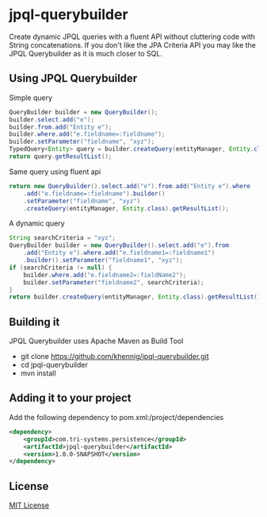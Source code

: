 # jpql-querybuilder

Create dynamic JPQL queries with a fluent API without cluttering code with
String concatenations. If you don't like the JPA Criteria API you may like
the JPQL Querybuilder as it is much closer to SQL. 

## Using JPQL Querybuilder
Simple query

```java
QueryBuilder builder = new QueryBuilder();
builder.select.add("e");
builder.from.add("Entity e");
builder.where.add("e.fieldname=:fieldname");
builder.setParameter("fieldname", "xyz");
TypedQuery<Entity> query = builder.createQuery(entityManager, Entity.class);
return query.getResultList();
```

Same query using fluent api

```java
return new QueryBuilder().select.add("e").from.add("Entity e").where
    .add("e.fieldname=:fieldname").builder()
    .setParameter("fieldname", "xyz")
    .createQuery(entityManager, Entity.class).getResultList();
```

A dynamic query

```java
String searchCriteria = "xyz";
QueryBuilder builder = new QueryBuilder().select.add("e").from
    .add("Entity e").where.add("e.fieldname1=:fieldname1")
    .builder().setParameter("fieldname1", "xyz");
if (searchCriteria != null) {
    builder.where.add("e.fieldname2=:fieldName2");
    builder.setParameter("fieldname2", searchCriteria);
}
return builder.createQuery(entityManager, Entity.class).getResultList();
```

## Building it
JPQL Querybuilder uses Apache Maven as Build Tool 

* git clone https://github.com/khennig/jpql-querybuilder.git
* cd jpql-querybuilder
* mvn install

## Adding it to your project
Add the following dependency to pom.xml:/project/dependencies

```xml
<dependency>
    <groupId>com.tri-systems.persistence</groupId>
    <artifactId>jpql-querybuilder</artifactId>
    <version>1.0.0-SNAPSHOT</version>
</dependency>
```

## License
[MIT License](http://www.opensource.org/licenses/mit-license.php)
